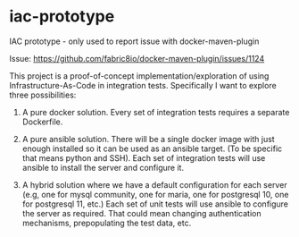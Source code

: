 # iac-prototype
IAC prototype - only used to report issue with docker-maven-plugin

Issue: https://github.com/fabric8io/docker-maven-plugin/issues/1124


This project is a proof-of-concept implementation/exploration of using Infrastructure-As-Code
in integration tests. Specifically I want to explore three possibilities:

1. A pure docker solution. Every set of integration tests requires a separate Dockerfile.

2. A pure ansible solution. There will be a single docker image with just enough installed
so it can be used as an ansible target. (To be specific that means python and SSH). Each
set of integration tests will use ansible to install the server and configure it.

3. A hybrid solution where we have a default configuration for each server (e.g, one for
mysql community, one for maria, one for postgresql 10, one for postgresql 11, etc.) Each
set of unit tests will use ansible to configure the server as required. That could mean
changing authentication mechanisms, prepopulating the test data, etc.

